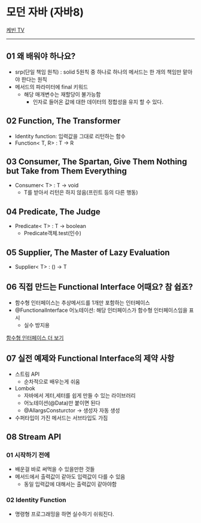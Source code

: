 # 모던 자바 (자바8)

[케빈 TV](https://www.youtube.com/playlist?list=PLRIMoAKN8c6O8_VHOyBOhzBCeN7ShyJ27)

---
## 01 왜 배워야 하나요?
- srp(단일 책임 원칙) : solid 5원칙 중 하나로 하나의 메서드는 한 개의 책임만 맡아야 한다는 원칙
- 메서드의 파라미터에 final 키워드
  - 해당 매개변수는 재할당이 불가능함
    - 인자로 들어온 값에 대한 데이터의 정합성을 유지 할 수 있다.

## 02 Function, The Transformer
- Identity function: 입력값을 그대로 리턴하는 함수
- Function< T, R> : T -> R


## 03 Consumer, The Spartan, Give Them Nothing but Take from Them Everything
- Consumer< T> : T -> void
  - T를 받아서 리턴은 하지 않음(프린트 등의 다른 행동)

## 04 Predicate, The Judge
- Predicate< T> : T -> boolean
  - Predicate객체.test(인수)

## 05 Supplier, The Master of Lazy Evaluation
- Supplier< T> : () -> T

## 06 직접 만드는 Functional Interface 어때요? 참 쉽죠?
- 함수형 인터페이스는 추상메서드를 1개만 포함하는 인터페이스
- @FunctionalInterface 어노테이션: 해당 인터페이스가 함수형 인터페이스임을 표시
  - 실수 방지용

[함수형 인터페이스 더 보기]([함수형_인터페이스.md](%EC%9E%90%EB%B0%94%EB%AC%B8%EB%B2%95%2F%ED%95%A8%EC%88%98%ED%98%95_%EC%9D%B8%ED%84%B0%ED%8E%98%EC%9D%B4%EC%8A%A4.md))

## 07 실전 예제와 Functional Interface의 제약 사항

- 스트림 API
  - 순차적으로 배우는게 쉬움
- Lombok
  - 자바에서 게터,세터를 쉽게 만들 수 있는 라이브러리
  - 어노테이션(@Data)만 붙이면 된다
  - @AllargsConsturctor -> 생성자 자동 생성
- 수퍼타입이 가진 메서드는 서브타입도 가짐

## 08 Stream API 

### 01 시작하기 전에
- 배운걸 바로 써먹을 수 있을만한 것들
- 메서드에서 출력값이 같아도 입력값이 다를 수 있음
  - 동일 입력값에 대해서는 출력값이 같아야함

### 02 Identity Function
- 명령형 프로그래밍을 하면 실수하기 쉬워진다.

